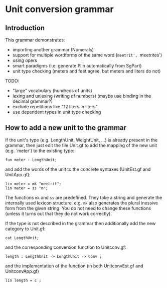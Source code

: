 Unit conversion grammar
=======================

Introduction
------------

This grammar demonstrates:

  * importing another grammar (Numerals)
  * support for multiple wordforms of the same word (`meetrit', `meetrites')
  * using opers
  * smart paradigms (i.e. generate PlIn automatically from SgPart)
  * unit type checking (meters and feet agree, but meters and liters do not)

TODO:

  * "large" vocabulary (hundreds of units)
  * lexing and unlexing (writing of numbers) (maybe use binding in the decimal grammar?)
  * exclude repetitions like "12 liters in liters"
  * use dependent types in unit type checking 


How to add a new unit to the grammar
------------------------------------

If the unit's type (e.g. LengthUnit, WeightUnit, ...) is already present in the grammar,
then just edit the file Unit.gf to add the mapping of the new unit (e.g. `meter')
to the existing type:

    fun meter : LengthUnit;

and add the words of the unit to the concrete syntaxes (UnitEst.gf and UnitApp.gf):

    lin meter = mk "meetrit";
    lin meter = ss "m";

The functions `mk` and `ss` are predefined. They take a string and generate the internally
used lexicon structure, e.g. `mk` also generates the plural inessive form from the given string.
You do not need to change these functions (unless it turns out that they do not work correctly).

If the type is not described in the grammar then additionally add the new category to Unit.gf:

    cat LengthUnit;

and the corresponding conversion function to Unitconv.gf:

    length : LengthUnit -> LengthUnit -> Conv ;

and the implementation of the function (in both UnitconvEst.gf and UnitconvApp.gf)

    lin length = c ;
